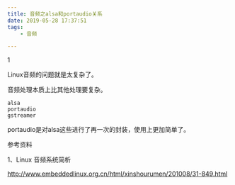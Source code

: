 ```yaml
---
title: 音频之alsa和portaudio关系
date: 2019-05-28 17:37:51
tags:
	- 音频

---
```


1

Linux音频的问题就是太复杂了。

音频处理本质上比其他处理要复杂。

```
alsa
portaudio
gstreamer

```

portaudio是对alsa这些进行了再一次的封装，使用上更加简单了。



参考资料

1、Linux 音频系统简析

http://www.embeddedlinux.org.cn/html/xinshourumen/201008/31-849.html